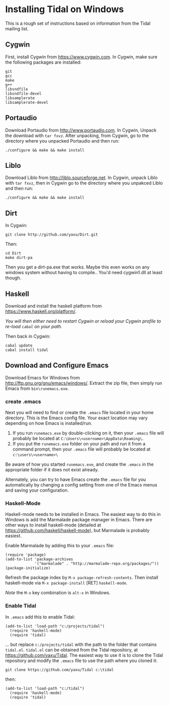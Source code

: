 # Installing Tidal on Windows

This is a rough set of instructions based on information from the Tidal 
mailing list.


## Cygwin
First, install Cygwin from https://www.cygwin.com. In Cygwin, make sure the
following packages are installed:

~~~~
git
gcc
make
g++
libsndfile
libsndfile-devel
libsamplerate
libsamplerate-devel
~~~~

## Portaudio

Download Portaudio from http://www.portaudio.com. In Cygwin, Unpack
the download with `tar fxvz`. After unpacking, from Cygwin, go to the directory
where you unpacked Portaudio and then run:

~~~~
./configure && make && make install
~~~~

## Liblo

Download Liblo from http://liblo.sourceforge.net.
In Cygwin, unpack Liblo with `tar fxvz`, then in Cygwin go to the directory where you
unpakced Liblo and then run:

~~~~
./configure && make && make install
~~~~

## Dirt

In Cygwin:

~~~~
git clone http://github.com/yaxu/Dirt.git
~~~~

Then:

~~~~
cd Dirt
make dirt-pa
~~~~

Then you get a dirt-pa.exe that works. Maybe this even works on any
windows system without having to compile.. You'd need cygwin1.dll at
least though.

## Haskell

Download and install the haskell platform from https://www.haskell.org/platform/.

*You will then either need to restart Cygwin or reload your Cygwin profile to re-load `cabal` on your path.*

Then back in Cygwin:

~~~~
cabal update
cabal install tidal
~~~~

## Download and Configure Emacs

Download Emacs for Windows from http://ftp.gnu.org/gnu/emacs/windows/. Extract the zip file, then simply
run Emacs from `bin\runemacs.exe`.

### create .emacs

Next you will need to find or create the `.emacs` file located in your home directory. This is the Emacs config file. Your exact location may vary depending on how Emacs is installed/run. 

1. If you run `runemacs.exe` by double-clicking on it, then your `.emacs` file will probably be located at `C:\Users\<username>\AppData\Roaming\`. 
2. If you put the `runemacs.exe` folder on your path and run it from a command prompt, then your `.emacs` file will probably be located at `c:\users\<username>\`

Be aware of how you started `runemacs.exe`, and create the `.emacs` in the appropriate folder if it does not exist already. 

Alternately, you can try to have Emacs create the `.emacs` file for you automatically by changing a config setting from one of the Emacs menus and saving your configuration. 

### Haskell-Mode

Haskell-mode needs to be installed in Emacs. The easiest way to do this in Windows is add the Marmalade package manager in Emacs. There are other ways to install haskell-mode (detailed at https://github.com/haskell/haskell-mode), but Marmalade is probably easiest.

Enable Marmalade by adding this to your `.emacs` file:

~~~~
(require 'package)
(add-to-list 'package-archives
             '("marmalade" . "http://marmalade-repo.org/packages/"))
(package-initialize)
~~~~

Refresh the package index by `M-x package-refresh-contents`. Then install haskell-mode via `M-x package-install` [RET] `haskell-mode`.

*Note* the `M-x` key combination is `alt-x` in Windows.

### Enable Tidal

In `.emacs` add this to enable Tidal:

~~~~
(add-to-list 'load-path "c:/projects/tidal")
  (require 'haskell-mode)
  (require 'tidal)
~~~~

... but replace `c:/projects/tidal` with the path to the folder that contains `tidal.el`. `tidal.el` can be obtained from the Tidal repository, at https://github.com/yaxu/Tidal. The easiest way to use it is to clone the Tidal repository and modify the `.emacs` file to use the path where you cloned it:

~~~~
git clone https://github.com/yaxu/Tidal c:\tidal
~~~~

then:

~~~~
(add-to-list 'load-path "c:/tidal")
  (require 'haskell-mode)
  (require 'tidal)
~~~~





